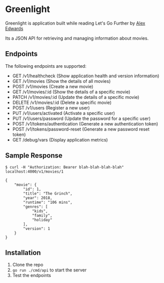 # Greenlight

Greenlight is application built while reading Let's Go Further by [Alex Edwards](https://github.com/alexedwards/)

Its a JSON API for retrieving and managing information about movies.

## Endpoints

The following endpoints are supported:

- GET /v1/healthcheck (Show application health and version information)
- GET /v1/movies (Show the details of all movies)
- POST /v1/movies (Create a new movie)
- GET /v1/movies/:id (Show the details of a specific movie)
- PATCH /v1/movies/:id (Update the details of a specific movie)
- DELETE /v1/movies/:id (Delete a specific movie)
- POST /v1/users (Register a new user)
- PUT /v1/users/activated (Activate a specific user)
- PUT /v1/users/password (Update the password for a specific user)
- POST /v1/tokens/authentication (Generate a new authentication token)
- POST /v1/tokens/password-reset (Generate a new password reset token)
- GET /debug/vars (Display application metrics)

## Sample Response

```
$ curl -H "Authorization: Bearer blah-blah-blah-blah" localhost:4000/v1/movies/1

{
    "movie": {
        "id": 1,
        "title": "The Grinch",
        "year": 2018,
        "runtime": "106 mins",
        "genres": [
            "kids",
            "family",
            "holiday"
        ],
        "version": 1
    }
}

```

## Installation

1. Clone the repo
2. `go run ./cmd/api` to start the server
3. Test the endpoints
